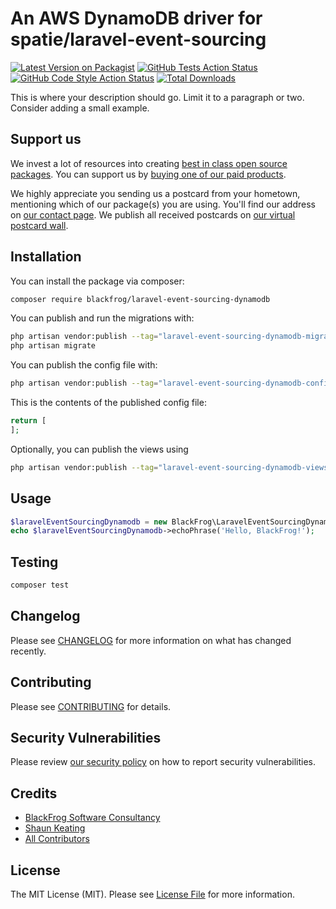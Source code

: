# An AWS DynamoDB driver for spatie/laravel-event-sourcing

[![Latest Version on Packagist](https://img.shields.io/packagist/v/blackfrog/laravel-event-sourcing-dynamodb.svg?style=flat-square)](https://packagist.org/packages/blackfrog/laravel-event-sourcing-dynamodb)
[![GitHub Tests Action Status](https://img.shields.io/github/actions/workflow/status/blackfrog/laravel-event-sourcing-dynamodb/run-tests.yml?branch=main&label=tests&style=flat-square)](https://github.com/blackfrog/laravel-event-sourcing-dynamodb/actions?query=workflow%3Arun-tests+branch%3Amain)
[![GitHub Code Style Action Status](https://img.shields.io/github/actions/workflow/status/blackfrog/laravel-event-sourcing-dynamodb/fix-php-code-style-issues.yml?branch=main&label=code%20style&style=flat-square)](https://github.com/blackfrog/laravel-event-sourcing-dynamodb/actions?query=workflow%3A"Fix+PHP+code+style+issues"+branch%3Amain)
[![Total Downloads](https://img.shields.io/packagist/dt/blackfrog/laravel-event-sourcing-dynamodb.svg?style=flat-square)](https://packagist.org/packages/blackfrog/laravel-event-sourcing-dynamodb)

This is where your description should go. Limit it to a paragraph or two. Consider adding a small example.

## Support us

We invest a lot of resources into creating [best in class open source packages](https://spatie.be/open-source). You can support us by [buying one of our paid products](https://spatie.be/open-source/support-us).

We highly appreciate you sending us a postcard from your hometown, mentioning which of our package(s) you are using. You'll find our address on [our contact page](https://spatie.be/about-us). We publish all received postcards on [our virtual postcard wall](https://spatie.be/open-source/postcards).

## Installation

You can install the package via composer:

```bash
composer require blackfrog/laravel-event-sourcing-dynamodb
```

You can publish and run the migrations with:

```bash
php artisan vendor:publish --tag="laravel-event-sourcing-dynamodb-migrations"
php artisan migrate
```

You can publish the config file with:

```bash
php artisan vendor:publish --tag="laravel-event-sourcing-dynamodb-config"
```

This is the contents of the published config file:

```php
return [
];
```

Optionally, you can publish the views using

```bash
php artisan vendor:publish --tag="laravel-event-sourcing-dynamodb-views"
```

## Usage

```php
$laravelEventSourcingDynamodb = new BlackFrog\LaravelEventSourcingDynamodb();
echo $laravelEventSourcingDynamodb->echoPhrase('Hello, BlackFrog!');
```

## Testing

```bash
composer test
```

## Changelog

Please see [CHANGELOG](CHANGELOG.md) for more information on what has changed recently.

## Contributing

Please see [CONTRIBUTING](CONTRIBUTING.md) for details.

## Security Vulnerabilities

Please review [our security policy](../../security/policy) on how to report security vulnerabilities.

## Credits

- [BlackFrog Software Consultancy](https://blackfrog.co)
- [Shaun Keating](https://github.com/shkeats)
- [All Contributors](../../contributors)

## License

The MIT License (MIT). Please see [License File](LICENSE.md) for more information.
